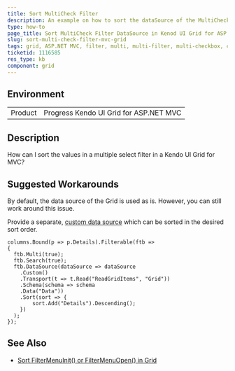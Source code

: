 ```yaml
---
title: Sort MultiCheck Filter
description: An example on how to sort the dataSource of the MultiCheck filter in a Kendo UI Grid for MVC.
type: how-to
page_title: Sort MultiCheck Filter DataSource in Kenod UI Grid for ASP.NET MVC | Kendo UI Grid for ASP.NET MVC
slug: sort-multi-check-filter-mvc-grid
tags: grid, ASP.NET MVC, filter, multi, multi-filter, multi-checkbox, checkbox, not sorted
ticketid: 1116585
res_type: kb
component: grid
---
```


## Environment

<table>
 <tr>
  <td>Product</td>
  <td>Progress Kendo UI Grid for ASP.NET MVC</td>
 </tr>
</table>

## Description

How can I sort the values in a multiple select filter in a Kendo UI Grid for MVC? 

## Suggested Workarounds

By default, the data source of the Grid is used as is. However, you can still work around this issue.

Provide a separate, [custom data source](http://docs.telerik.com/aspnet-mvc/getting-started/custom-datasource#initial-setup) which can be sorted in the desired sort order.

```
columns.Bound(p => p.Details).Filterable(ftb =>
{
  ftb.Multi(true);
  ftb.Search(true);
  ftb.DataSource(dataSource => dataSource
    .Custom()
    .Transport(t => t.Read("ReadGridItems", "Grid"))
    .Schema(schema => schema
    .Data("Data"))
    .Sort(sort => {
        sort.Add("Details").Descending();
    })
  );
});
```

## See Also

* [Sort FilterMenuInit() or FilterMenuOpen() in Grid](http://docs.telerik.com/kendo-ui/controls/data-management/grid/how-to/filtering/sort-multi-checkbox-filter)  
